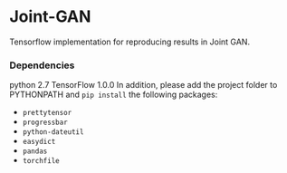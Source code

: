 # Joint-GAN

Tensorflow implementation for reproducing results in Joint GAN.

### Dependencies
python 2.7
TensorFlow 1.0.0
In addition, please add the project folder to PYTHONPATH and `pip install` the following packages:
- `prettytensor`
- `progressbar`
- `python-dateutil`
- `easydict`
- `pandas`
- `torchfile`
